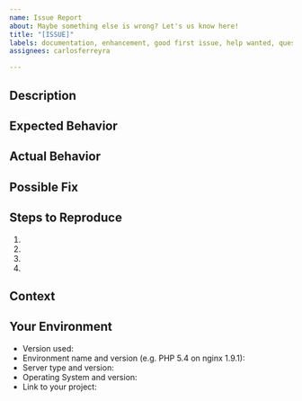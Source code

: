 ```yaml
---
name: Issue Report
about: Maybe something else is wrong? Let's us know here!
title: "[ISSUE]"
labels: documentation, enhancement, good first issue, help wanted, question
assignees: carlosferreyra

---
```


<!--- Provide a general summary of the issue in the Title above -->

## Description
<!--- Provide a more detailed introduction to the issue itself, and why you consider it to be a bug -->

## Expected Behavior
<!--- Tell us what should happen -->

## Actual Behavior
<!--- Tell us what happens instead -->

## Possible Fix
<!--- Not obligatory, but suggest a fix or reason for the bug -->

## Steps to Reproduce
<!--- Provide a link to a live example, or an unambiguous set of steps to -->
<!--- reproduce this bug. Include code to reproduce, if relevant -->
1.
2.
3.
4.

## Context
<!--- How has this bug affected you? What were you trying to accomplish? -->

## Your Environment
<!--- Include as many relevant details about the environment you experienced the bug in -->
* Version used:
* Environment name and version (e.g. PHP 5.4 on nginx 1.9.1):
* Server type and version:
* Operating System and version:
* Link to your project:
